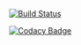 [![Build Status](https://travis-ci.org/sumithmjain/smj.svg?branch=master)](https://travis-ci.org/sumithmjain/smj)

[![Codacy Badge](https://api.codacy.com/project/badge/Grade/75fe4fde29824bca9353e9af12b7dd68)](https://www.codacy.com/app/sumithmjain/smj?utm_source=github.com&amp;utm_medium=referral&amp;utm_content=sumithmjain/smj&amp;utm_campaign=Badge_Grade)
